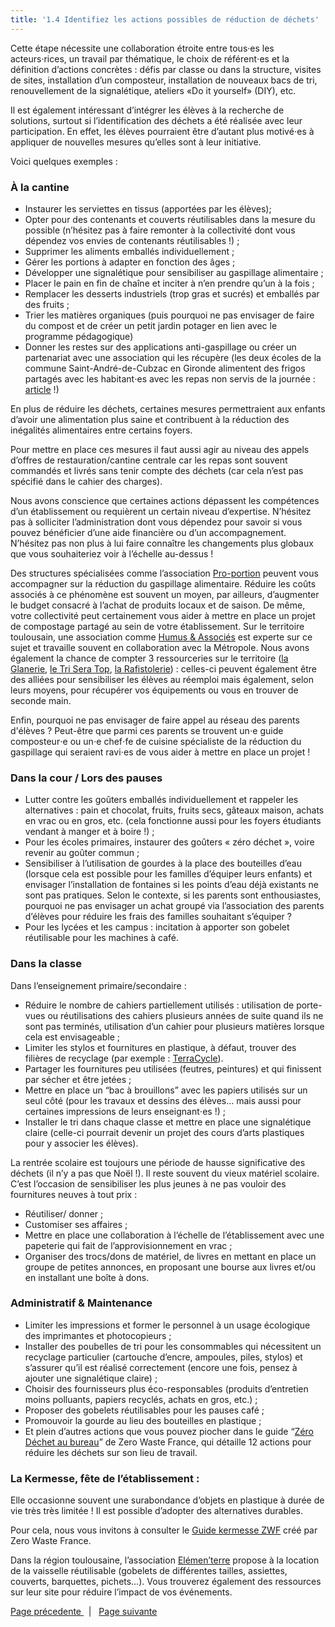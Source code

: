 ```yaml
---
title: '1.4 Identifiez les actions possibles de réduction de déchets'
---
```


Cette étape nécessite une collaboration étroite entre tous·es les acteurs·rices, un travail par thématique, le choix de référent⋅es et la définition d’actions concrètes : défis par classe ou dans la structure, visites de sites, installation d’un composteur, installation de nouveaux bacs de tri, renouvellement de la signalétique, ateliers «Do it yourself» (DIY), etc. 

Il est également intéressant d’intégrer les élèves à la recherche de solutions, surtout si l’identification des déchets a été réalisée avec leur participation. En effet, les élèves pourraient être d’autant plus motivé⋅es à appliquer de nouvelles mesures qu’elles sont à leur initiative.  

Voici quelques exemples : 

### À la cantine 
* Instaurer les serviettes en tissus (apportées par les élèves);
* Opter pour des contenants et couverts réutilisables dans la mesure du possible (n’hésitez pas à faire remonter à la collectivité dont vous dépendez vos envies de contenants réutilisables !) ;
* Supprimer les aliments emballés individuellement ;
* Gérer les portions à adapter en fonction des âges ;
* Développer une signalétique pour sensibiliser au gaspillage alimentaire ; 
* Placer le pain en fin de chaîne et inciter à n’en prendre qu’un à la fois ;
* Remplacer les desserts industriels (trop gras et sucrés) et emballés par des fruits ;
* Trier les matières organiques (puis pourquoi ne pas envisager de faire du compost et de créer un petit jardin potager en lien avec le programme pédagogique) 
* Donner les restes sur des applications anti-gaspillage ou créer un partenariat avec une association qui les récupère (les deux écoles de la commune Saint-André-de-Cubzac en Gironde alimentent des frigos partagés avec les habitant⋅es avec les repas non servis de la journée : [article](https://www.sudouest.fr/2020/12/06/gironde-des-frigos-ouverts-a-tous-8158484-3072.php) !)  

En plus de réduire les déchets, certaines mesures permettraient aux enfants d’avoir une alimentation plus saine et contribuent à la réduction des inégalités alimentaires entre certains foyers. 

Pour mettre en place ces mesures il faut aussi agir au niveau des appels d’offres de restauration/cantine centrale car les repas sont souvent commandés et livrés sans tenir compte des déchets (car cela n’est pas spécifié dans le cahier des charges). 

Nous avons conscience que certaines actions dépassent les compétences d’un établissement ou requièrent un certain niveau d’expertise. N’hésitez pas à solliciter l’administration dont vous dépendez pour savoir si vous pouvez bénéficier d’une aide financière ou d’un accompagnement. N’hésitez pas non plus à lui faire connaître les changements plus globaux que vous souhaiteriez voir à l’échelle au-dessus !

Des structures spécialisées comme l’association [Pro-portion](https://www.pro-portion.fr/) peuvent vous accompagner sur la réduction du gaspillage alimentaire. Réduire les coûts associés à ce phénomène est souvent un moyen, par ailleurs, d’augmenter le budget consacré à l’achat de produits locaux et de saison. De même, votre collectivité peut certainement vous aider à mettre en place un projet de compostage partagé au sein de votre établissement. Sur le territoire toulousain, une association comme [Humus & Associés](http://humusetassocies.org/) est experte sur ce sujet et travaille souvent en collaboration avec la Métropole. Nous avons également la chance de compter 3 ressourceries sur le territoire ([la Glanerie](https://www.la-glanerie.org/), [le Tri Sera Top](https://fr-fr.facebook.com/letriseratop/), [la Rafistolerie](https://www.facebook.com/larafistolerie31/)) : celles-ci peuvent également être des alliées pour sensibiliser les élèves au réemploi mais également, selon leurs moyens, pour récupérer vos équipements ou vous en trouver de seconde main.

Enfin, pourquoi ne pas envisager de faire appel au réseau des parents d'élèves ? Peut-être que parmi ces parents se trouvent un⋅e guide composteur⋅e ou un⋅e chef⋅fe de cuisine spécialiste de la réduction du gaspillage qui seraient ravi⋅es de vous aider à mettre en place un projet !

### Dans la cour / Lors des pauses 
* Lutter contre les goûters emballés individuellement et rappeler les alternatives : pain et chocolat, fruits, fruits secs, gâteaux maison, achats en vrac ou en gros, etc. (cela fonctionne aussi pour les foyers étudiants vendant à manger et à boire !) ;
* Pour les écoles primaires, instaurer des goûters « zéro déchet », voire revenir au goûter commun ;
* Sensibiliser à l’utilisation de gourdes à la place des bouteilles d’eau (lorsque cela est possible pour les familles d’équiper leurs enfants) et envisager l’installation de fontaines si les points d’eau déjà existants ne sont pas pratiques. Selon le contexte, si les parents sont enthousiastes, pourquoi ne pas envisager un achat groupé via l’association des parents d’élèves pour réduire les frais des familles souhaitant s’équiper ?
* Pour les lycées et les campus : incitation à apporter son gobelet réutilisable pour les machines à café.

### Dans la classe
Dans l’enseignement primaire/secondaire : 
* Réduire le nombre de cahiers partiellement utilisés : utilisation de porte-vues ou réutilisations des cahiers plusieurs années de suite quand ils ne sont pas terminés, utilisation d’un cahier pour plusieurs matières lorsque cela est envisageable ;
* Limiter les stylos et fournitures en plastique, à défaut, trouver des filières de recyclage (par exemple : [TerraCycle](https://www.terracycle.com/fr-FR)).
* Partager les fournitures peu utilisées (feutres, peintures) et qui finissent par sécher et être jetées ; 
* Mettre en place un “bac à brouillons” avec les papiers utilisés sur un seul côté (pour les travaux et dessins des élèves… mais aussi pour certaines impressions de leurs enseignant⋅es !) ;
* Installer le tri dans chaque classe et mettre en place une signalétique claire (celle-ci pourrait devenir un projet des cours d’arts plastiques pour y associer les élèves).

La rentrée scolaire est toujours une période de hausse significative des déchets (il n’y a pas que Noël !). Il reste souvent du vieux matériel scolaire. C’est l’occasion de sensibiliser les plus jeunes à ne pas vouloir des fournitures neuves à tout prix : 
* Réutiliser/ donner ;
* Customiser ses affaires ;
* Mettre en place une collaboration à l’échelle de l’établissement avec une papeterie qui fait de l’approvisionnement en vrac ; 
* Organiser des trocs/dons de matériel, de livres en mettant en place un groupe de petites annonces, en proposant une bourse aux livres et/ou en installant une boîte à dons.

### Administratif & Maintenance 
* Limiter les impressions et former le personnel à un usage écologique des imprimantes et photocopieurs ;
* Installer des poubelles de tri pour les consommables qui nécessitent un recyclage particulier (cartouche d’encre, ampoules, piles, stylos) et s’assurer qu’il est réalisé correctement (encore une fois, pensez à ajouter une signalétique claire) ;
* Choisir des fournisseurs plus éco-responsables (produits d’entretien moins polluants, papiers recyclés, achats en gros, etc.) ;
* Proposer des gobelets réutilisables pour les pauses café ;
* Promouvoir la gourde au lieu des bouteilles en plastique ;
* Et plein d’autres actions que vous pouvez piocher dans le guide “[Zéro Déchet au bureau](https://www.zerowastefrance.org/wp-content/uploads/2018/07/zd-au-bureau-zwf.pdf)” de Zero Waste France, qui détaille 12 actions pour réduire les déchets sur son lieu de travail. 

### La Kermesse, fête de l’établissement :
Elle occasionne souvent une surabondance d’objets en plastique à durée de vie très très limitée ! Il est possible d’adopter des alternatives durables.

Pour cela, nous vous invitons à consulter le [Guide kermesse ZWF](https://www.zerowastefrance.org/wp-content/uploads/2018/05/fiche-action-kermesse-zero-dechet.pdf) créé par Zero Waste France.

Dans la région toulousaine, l’association [Elémen’terre](https://www.elemen-terre.org/materiel-disponible-et-tarifs/) propose à la location de la vaisselle réutilisable (gobelets de différentes tailles, assiettes, couverts, barquettes, pichets…). Vous trouverez également des ressources sur leur site pour réduire l’impact de vos événements. 

  [<i class="fa fa-arrow-left" aria-hidden="true"></i> Page précedente  ](https://zerowastetoulouse.org/wiki/kit-pedagogique/methodologie-dun-projet-zero-dechet-a-lecole/1-3-identification-des-sources-de-dechets-et-gaspillage)  &nbsp;  |  &nbsp;  [<i class="fa fa-arrow-right" aria-hidden="true"></i> Page suivante  ](https://zerowastetoulouse.org/wiki/kit-pedagogique/methodologie-dun-projet-zero-dechet-a-lecole/1-5-sensibilisation)